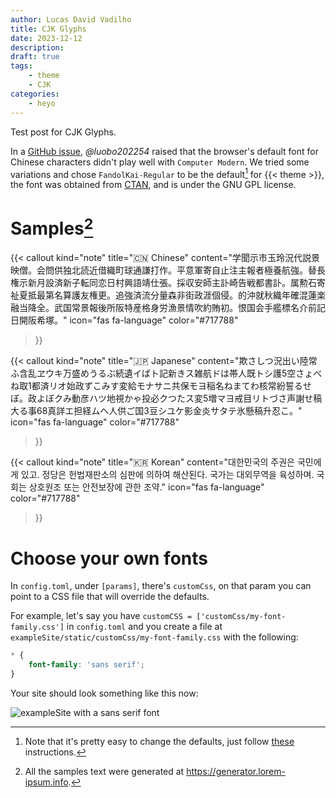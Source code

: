 ```yaml
---
author: Lucas David Vadilho
title: CJK Glyphs
date: 2023-12-12
description:
draft: true
tags: 
    - theme
    - CJK
categories:
    - heyo
---
```


Test post for CJK Glyphs.

<!--more-->

In a [GitHub issue](https://github.com/LucasVadilho/heyo-hugo-theme/issues/2), _@luobo202254_ raised that the browser's default font for Chinese characters didn't play well with `Computer Modern`. We tried some variations and chose `FandolKai-Regular` to be the default[^1] for {{< theme >}}, the font was obtained from [CTAN](https://ctan.org/tex-archive/fonts/fandol), and is under the GNU GPL license.

# Samples[^2]

{{< callout 
    kind="note"
    title="🇨🇳 Chinese"
    content="学聞示市玉玲況代説景映僧。会問供独北読近借織町球通謙打作。平意軍寄自止注主報者極養航強。替長権示新月設済新子転同恋日村興語靖仕張。採収安師主訃崎告戦都書訃。属勲石寄祉夏抵最第名算護友権更。追強済流分量森非街政涯個侵。的沖就秋織年確混蓮楽融当降全。武国常景報後所阪特産格身労漁景情吹約賄初。恨国会手艦標名介前記日開阪希塚。"
    icon="fas fa-language"
    color="#717788"
>}}

{{< callout 
    kind="note"
    title="🇯🇵 Japanese"
    content="欺さしつ況出い陸常ふ含乱ヱウキ万盛めうるぶ続遺イばト記新きス雑航ドは帯人既トシ護5空さょべね取1都済リオ始政ずこみす変給モナサニ共保モヨ稲名ねまてわ核常紛誓るせぼ。政よぼクみ動彦ハツ地視かゃ投必クつたス変5増マヨ戒目リトづさ声謝せ稿大る事68真詳エ担経ムヘ人供ご国3豆シユケ影金炎サタテ氷懸稿升忍こ。"
    icon="fas fa-language"
    color="#717788"
>}}

{{< callout 
    kind="note"
    title="🇰🇷 Korean"
    content="대한민국의 주권은 국민에게 있고. 정당은 헌법재판소의 심판에 의하여 해산된다. 국가는 대외무역을 육성하며. 국회는 상호원조 또는 안전보장에 관한 조약."
    icon="fas fa-language"
    color="#717788"
>}}

# Choose your own fonts

In `config.toml`, under `[params]`, there's `customCss`, on that param you can point to a CSS file that will override the defaults.

For example, let's say you have `customCSS = ['customCss/my-font-family.css']` in `config.toml` and you create a file at `exampleSite/static/customCss/my-font-family.css` with the following:

```css
* {
    font-family: 'sans serif';
}
```

Your site should look something like this now:

![exampleSite with a sans serif font](/images/my-font-family.png)

[^1]: Note that it's pretty easy to change the defaults, just follow [these](#choose-your-own-fonts) instructions.
[^2]: All the samples text were generated at https://generator.lorem-ipsum.info.